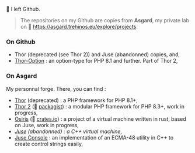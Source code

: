 👋 I left Github.

> The repositories on my Github are copies from **Asgard**, my private lab on 🔬 https://asgard.trehinos.eu/explore/projects.

### On Github
 - Thor (deprecated (see Thor 2)) and Juse (abandonned) copies, and,
 - [Thor-Option](https://github.com/Trehinos/thor-option) : an option-type for PHP 8.1 and further. Part of Thor 2,

### On Asgard
My personnal forge. There, you can find :
 - [Thor](https://asgard.trehinos.eu/Trehinos/Thor) (deprecated) : a PHP framework for PHP 8.1+,
 - [Thor 2](https://asgard.trehinos.eu/thor2) (🔗 [packagist](https://packagist.org/users/Trehinos/packages/)) : a modular PHP framework for PHP 8.3+, work in progress,
 - [Osiris](https://asgard.trehinos.eu/osiris) (🔗 [crates.io](https://crates.io/users/Trehinos)) : a project of a virtual machine written in rust, based on Juse, work in progress,
 - _[Juse](https://asgard.trehinos.eu/Trehinos/Juse) (abandonned) : a C++ virtual machine_,
 - [Juse Console](https://asgard.trehinos.eu/Trehinos/juse_console) : an implementation of an ECMA-48 utility in C++ to create control strings easily,
